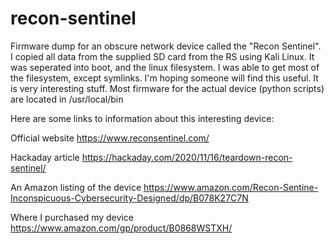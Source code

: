 # recon-sentinel
Firmware dump for an obscure network device called the "Recon Sentinel".
I copied all data from the supplied SD card from the RS using Kali Linux.
It was seperated into boot, and the linux filesystem.
I was able to get most of the filesystem, except symlinks.
I'm hoping someone will find this useful. It is very interesting stuff.
Most firmware for the actual device (python scripts) are located in /usr/local/bin

Here are some links to information about this interesting device:

Official website
https://www.reconsentinel.com/

Hackaday article
https://hackaday.com/2020/11/16/teardown-recon-sentinel/

An Amazon listing of the device
https://www.amazon.com/Recon-Sentine-Inconspicuous-Cybersecurity-Designed/dp/B078K27C7N

Where I purchased my device
https://www.amazon.com/gp/product/B0868WSTXH/
